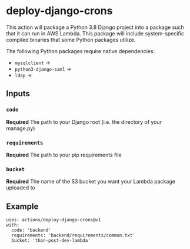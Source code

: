 # deploy-django-crons

This action will package a Python 3.8 Django project into a package such that it can run in AWS Lambda. This package will include system-specific compiled binaries that some Python packages utilize.

The following Python packages require native dependencies:
* `mysqlclient` ->
* `python3-django-saml` ->
* `ldap` ->

## Inputs 
### `code`
**Required** The path to your Django root (i.e. the directory of your manage.py)
### `requirements`
**Required** The path to your pip requirements file
### `bucket`
**Required** The name of the S3 bucket you want your Lambda package uploaded to

## Example
```
uses: actions/deploy-django-crons@v1
with:
  code: 'backend'
  requirements: 'backend/requirements/common.txt'
  bucket: 'thon-post-dev-lambda'
```
